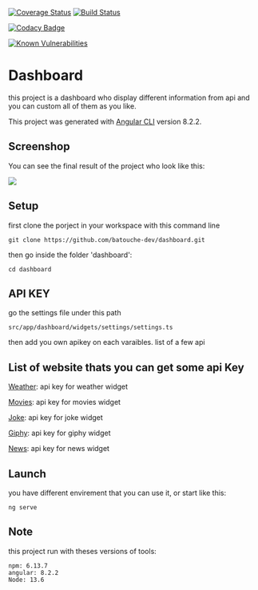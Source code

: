 [![Coverage Status](https://coveralls.io/repos/github/batouche-dev/dashboard/badge.svg?branch=master)](https://coveralls.io/github/batouche-dev/dashboard?branch=master)
[![Build Status](https://travis-ci.org/batouche-dev/dashboard.svg?branch=master)](https://travis-ci.org/batouche-dev/dashboard)

[![Codacy Badge](https://api.codacy.com/project/badge/Grade/100efa0c79134cdfa784e66845250220)](https://www.codacy.com/manual/batouche-dev/dashboard?utm_source=github.com&utm_medium=referral&utm_content=batouche-dev/dashboard&utm_campaign=Badge_Grade)

[![Known Vulnerabilities](https://snyk.io/test/npm/markdown-it/10.0.0/badge.svg)](https://snyk.io/test/npm/markdown-it/10.0.0)

# Dashboard

this project is a dashboard who display different information from api and you can custom all of them as you like.

This project was generated with [Angular CLI](https://github.com/angular/angular-cli) version 8.2.2.

## Screenshop

You can see the final result of the project who look like this:

![](../dashboard/dist/dashboard/assets/imgs/../../../../src/assets/imgs/screenshot.png)

## Setup

first clone the porject in your workspace with this command line

```
git clone https://github.com/batouche-dev/dashboard.git
```

then go inside the folder 'dashboard':

```
cd dashboard
```

## API KEY

go the settings file under this path

```
src/app/dashboard/widgets/settings/settings.ts
```

then add you own apikey on each varaibles.
list of a few api

## List of website thats you can get some api Key

[Weather](https://openweathermap.org/api): api key for weather widget

[Movies](https://api.themoviedb.org/3/movie): api key for movies widget

[Joke](https://blague.xyz/api/joke): api key for joke widget

[Giphy](https://developers.giphy.com/): api key for giphy widget

[News](https://newsapi.org/v2/): api key for news widget

## Launch

you have different envirement that you can use it, or start like this:

```
ng serve
```

## Note

this project run with theses versions of tools:

```
npm: 6.13.7
angular: 8.2.2
Node: 13.6
```
